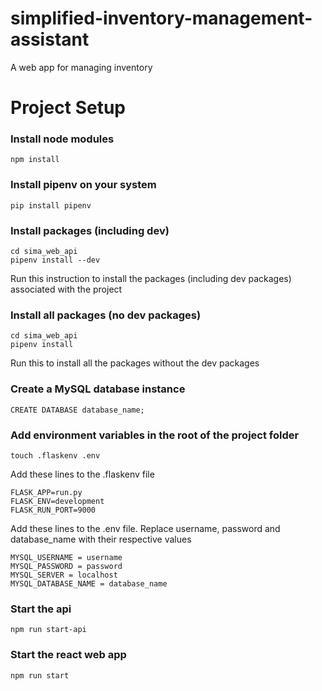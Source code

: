 # simplified-inventory-management-assistant
A web app for managing inventory

# Project Setup
### Install node modules
```
npm install
```
### Install pipenv on your system
```
pip install pipenv
```
### Install packages (including dev)
```
cd sima_web_api
pipenv install --dev
```
Run this instruction to install the packages (including dev packages) associated with the project

### Install all packages (no dev packages)
```
cd sima_web_api
pipenv install
```
Run this to install all the packages without the dev packages

### Create a MySQL database instance
```
CREATE DATABASE database_name;
```

### Add environment variables in the root of the project folder
```
touch .flaskenv .env
```

Add these lines to the .flaskenv file
```
FLASK_APP=run.py
FLASK_ENV=development
FLASK_RUN_PORT=9000
```

Add these lines to the .env file. Replace username, password and database_name with their respective values
```
MYSQL_USERNAME = username
MYSQL_PASSWORD = password
MYSQL_SERVER = localhost
MYSQL_DATABASE_NAME = database_name
```

### Start the api
```
npm run start-api
```

### Start the react web app
```
npm run start
```